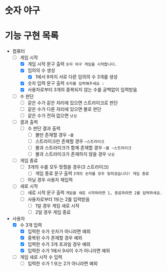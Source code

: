 # 숫자 야구


# 기능 구현 목록

- 컴퓨터
  - [ ] 게임 시작
    - [x] 게임 시작 문구 출력 `숫자 야구 게임을 시작합니다.`
    - [x] 임의의 수 생성
      - [x] 1에서 9까지 서로 다른 임의의 수 3개를 생성
    - [x] 숫자 입력 문구 출력 `숫자를 입력해주세요 :`
    - [x] 사용자로부터 3개의 중복되지 않는 수를 공백없이 입력받음
  - [ ] 수 판단
      - [ ] 같은 수가 같은 자리에 있으면 스트라이크로 판단
      - [ ] 같은 수가 다른 자리에 있으면 볼로 판단
      - [ ] 같은 수가 전혀 없으면 `낫싱`
  - [ ] 결과 출력
    - [ ] 수 판단 결과 출력 
      - [ ] 볼만 존재할 경우 `~볼`
      - [ ] 스트라이크만 존재할 경우 `~스트라이크`
      - [ ] 볼과 스트라이크가 함께 존재할 경우 `~볼 ~스트라이크`
      - [ ] 볼과 스트라이크가 존재하지 않을 경우 `낫싱`
  - [ ] 게임 종료
    - [ ] 3개의 수를 모두 맞췄을 경우(3 스트라이크) 
      - [ ] 게임 종료 문구 출력 `3개의 숫자를 모두 맞히셨습니다! 게임 종료`
    - [ ] 아닐 경우 사용자 재입력
  - [ ] 새로 시작
    - [ ] 새로 시작 문구 출력 `게임을 새로 시작하려면 1, 종료하려면 2를 입력하세요.`
    - [ ] 사용자로부터 1또는 2를 입력받음
      - [ ] 1일 경우 게임 새로 시작
      - [ ] 2일 경우 게임 종료

- 사용자
  - [x] 수 3개 입력
    - [x] 입력한 수가 숫자가 아니라면 예외
    - [x] 중복된 수가 존재할 경우 예외
    - [x] 입력한 수가 3개 초과일 경우 예외
    - [x] 입력한 수가 1에서 9사이 수가 아니라면 예외
  - [ ] 게임 새로 시작 수 입력
    - [ ] 입력한 수가 1 또는 2가 아니라면 예외